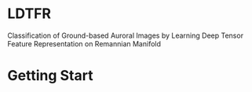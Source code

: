 # LDTFR
Classification of Ground-based Auroral Images by Learning Deep Tensor Feature Representation on Remannian Manifold
# Getting Start
